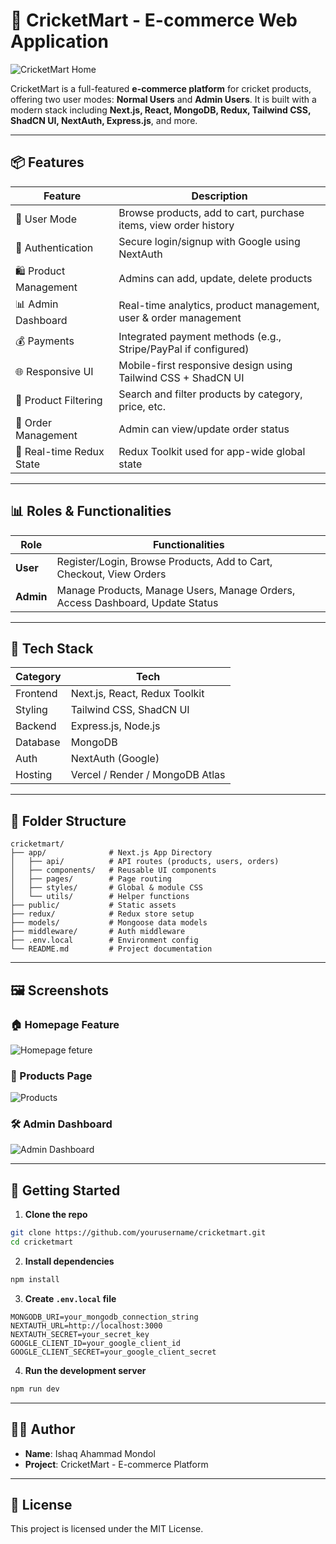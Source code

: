
# 🏏 CricketMart - E-commerce Web Application
![CricketMart Home](https://i.ibb.co/tTJNVC4Z/Home.png)

CricketMart is a full-featured **e-commerce platform** for cricket products, offering two user modes: **Normal Users** and **Admin Users**. It is built with a modern stack including **Next.js, React, MongoDB, Redux, Tailwind CSS, ShadCN UI, NextAuth, Express.js**, and more.

---

## 📦 Features

| Feature                  | Description                                                                 |
|--------------------------|-----------------------------------------------------------------------------|
| 🛒 User Mode             | Browse products, add to cart, purchase items, view order history            |
| 🔐 Authentication        | Secure login/signup with Google using NextAuth                             |
| 🛍️ Product Management    | Admins can add, update, delete products                                      |
| 📊 Admin Dashboard       | Real-time analytics, product management, user & order management            |
| 💰 Payments              | Integrated payment methods (e.g., Stripe/PayPal if configured)              |
| 🌐 Responsive UI         | Mobile-first responsive design using Tailwind CSS + ShadCN UI               |
| 🔎 Product Filtering     | Search and filter products by category, price, etc.                         |
| 🧾 Order Management       | Admin can view/update order status                                          |
| 🔄 Real-time Redux State | Redux Toolkit used for app-wide global state                                |

---

## 📊 Roles & Functionalities

| Role   | Functionalities                                                                 |
|--------|----------------------------------------------------------------------------------|
| **User**   | Register/Login, Browse Products, Add to Cart, Checkout, View Orders            |
| **Admin**  | Manage Products, Manage Users, Manage Orders, Access Dashboard, Update Status  |

----

## 🧪 Tech Stack

| Category        | Tech                            |
|----------------|----------------------------------|
| Frontend       | Next.js, React, Redux Toolkit    |
| Styling        | Tailwind CSS, ShadCN UI          |
| Backend        | Express.js, Node.js              |
| Database       | MongoDB                          |
| Auth           | NextAuth (Google)                |
| Hosting        | Vercel / Render / MongoDB Atlas  |

---

## 📁 Folder Structure

```
cricketmart/
├── app/              # Next.js App Directory
│   ├── api/          # API routes (products, users, orders)
│   ├── components/   # Reusable UI components
│   ├── pages/        # Page routing
│   ├── styles/       # Global & module CSS
│   └── utils/        # Helper functions
├── public/           # Static assets
├── redux/            # Redux store setup
├── models/           # Mongoose data models
├── middleware/       # Auth middleware
├── .env.local        # Environment config
└── README.md         # Project documentation
```

---

## 🖼️ Screenshots

### 🏠 Homepage Feature
![Homepage feture](https://i.ibb.co.com/zHjXtgyy/Screenshot-2025-08-05-180527.png)

### 📄 Products Page
![Products](https://i.ibb.co/chKCzpJH/products.png)

### 🛠️ Admin Dashboard
![Admin Dashboard](https://i.ibb.co/PGj9bNJD/admindasgboard.png)

---

## 🚀 Getting Started

1. **Clone the repo**
```bash
git clone https://github.com/yourusername/cricketmart.git
cd cricketmart
```

2. **Install dependencies**
```bash
npm install
```

3. **Create `.env.local` file**
```
MONGODB_URI=your_mongodb_connection_string
NEXTAUTH_URL=http://localhost:3000
NEXTAUTH_SECRET=your_secret_key
GOOGLE_CLIENT_ID=your_google_client_id
GOOGLE_CLIENT_SECRET=your_google_client_secret
```

4. **Run the development server**
```bash
npm run dev
```

---

## 🧑‍💻 Author

- **Name**: Ishaq Ahammad Mondol
- **Project**: CricketMart - E-commerce Platform

---

## 📄 License

This project is licensed under the MIT License.
